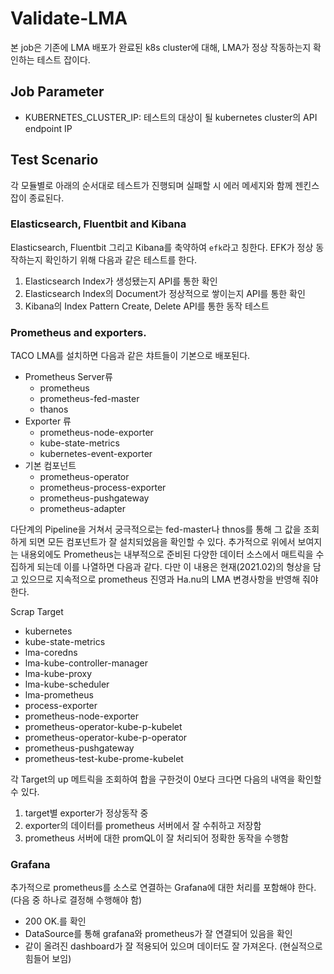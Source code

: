 # Validate-LMA
본 job은 기존에 LMA 배포가 완료된 k8s cluster에 대해, LMA가 정상 작동하는지 확인하는 테스트 잡이다.

## Job Parameter
* KUBERNETES_CLUSTER_IP: 테스트의 대상이 될 kubernetes cluster의 API endpoint IP

## Test Scenario
각 모듈별로 아래의 순서대로 테스트가 진행되며 실패할 시 에러 메세지와 함께 젠킨스 잡이 종료된다.

### Elasticsearch, Fluentbit and Kibana
Elasticsearch, Fluentbit 그리고 Kibana를 축약하여 `efk`라고 칭한다.
EFK가 정상 동작하는지 확인하기 위해 다음과 같은 테스트를 한다.
1. Elasticsearch Index가 생성됐는지 API를 통한 확인
2. Elasticsearch Index의 Document가 정상적으로 쌓이는지 API를 통한 확인
3. Kibana의 Index Pattern Create, Delete API를 통한 동작 테스트

### Prometheus and exporters.
TACO LMA를 설치하면 다음과 같은 챠트들이 기본으로 배포된다.
* Prometheus Server류
  * prometheus
  * prometheus-fed-master
  * thanos
* Exporter 류
  * prometheus-node-exporter
  * kube-state-metrics
  * kubernetes-event-exporter 
* 기본 컴포넌트
  * prometheus-operator
  * prometheus-process-exporter
  * prometheus-pushgateway
  * prometheus-adapter

다단계의 Pipeline을 거쳐서 궁극적으로는 fed-master나 thnos를 통해 그 값을 조회하게 되면 모든 컴포넌트가 잘 설치되었음을 확인할 수 있다.
추가적으로 위에서 보여지는 내용외에도 Prometheus는 내부적으로 준비된 다양한 데이터 소스에서 매트릭을 수집하게 되는데 이를 나열하면 다음과 같다.
다만 이 내용은 현재(2021.02)의 형상을 담고 있으므로 지속적으로 prometheus 진영과 Ha.nu의 LMA 변경사항을 반영해 줘야한다.

Scrap Target
* kubernetes
* kube-state-metrics
* lma-coredns
* lma-kube-controller-manager
* lma-kube-proxy
* lma-kube-scheduler
* lma-prometheus
* process-exporter
* prometheus-node-exporter
* prometheus-operator-kube-p-kubelet
* prometheus-operator-kube-p-operator
* prometheus-pushgateway
* prometheus-test-kube-prome-kubelet

각 Target의 up 메트릭을 조회하여 합을 구한것이 0보다 크다면 다음의 내역을 확인할 수 있다.
1. target별 exporter가 정상동작 중
2. exporter의 데이터를 prometheus 서버에서 잘 수취하고 저장함
3. prometheus 서버에 대한 promQL이 잘 처리되어 정확한 동작을 수행함


### Grafana
추가적으로 prometheus를 소스로 연결하는 Grafana에 대한 처리를 포함해야 한다. (다음 중 하나로 결정해 수행해야 함)
* 200 OK.를 확인
* DataSource를 통해 grafana와 prometheus가 잘 연결되어 있음을 확인
* 같이 올려진 dashboard가 잘 적용되어 있으며 데이터도 잘 가져온다. (현실적으로 힘들어 보임)


